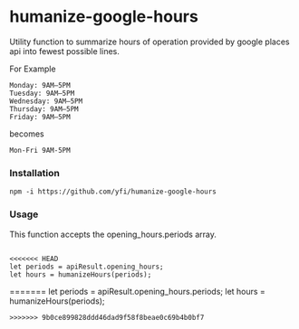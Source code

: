 # humanize-google-hours

Utility function to summarize hours of operation provided by google places api into fewest possible lines.

For Example
```
Monday: 9AM–5PM
Tuesday: 9AM–5PM
Wednesday: 9AM–5PM
Thursday: 9AM–5PM
Friday: 9AM–5PM
```
becomes
```
Mon-Fri 9AM-5PM
```

### Installation
```
npm -i https://github.com/yfi/humanize-google-hours
```

### Usage
This function accepts the opening_hours.periods array.

```

<<<<<<< HEAD
let periods = apiResult.opening_hours;
let hours = humanizeHours(periods);

```
=======
let periods = apiResult.opening_hours.periods;
let hours = humanizeHours(periods);

```
>>>>>>> 9b0ce899828ddd46dad9f58f8beae0c69b4b0bf7
